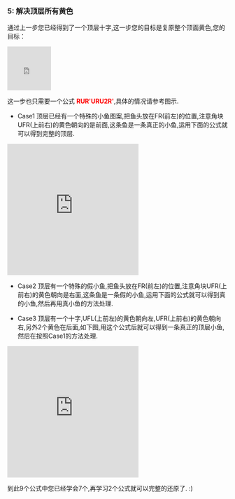 ### 5: 解决顶层所有黄色
通过上一步您已经得到了一个顶层十字,这一步您的目标是复原整个顶面黄色,您的目标：
<iframe src="https://fy-create.github.io/Cube/tools/browser/cube.html?para={screenRatio:1.0,corner:12345678,edge:1234567890AB,center:123456,edgeValidFace:{1:U,2:U,3:U,4:U},cornerValidFace:{1:U,2:U,3:U,4:U}}
" width="100px" height="100px" frameborder="0" scrolling="no"></iframe>

这一步也只需要一个公式 <span style="color: red;">**RUR'URU2R'**</span>,具体的情况请参考图示.


- Case1 顶层已经有一个特殊的小鱼图案,把鱼头放在FR(前左)的位置,注意角块UFR(上前右)的黄色朝向的是前面,这条鱼是一条真正的小鱼,运用下面的公式就可以得到完整的顶层.
<iframe src="https://fy-create.github.io/Cube/tools/browser/cube.html?para={screenRatio:1.5,eye:true,corner:12345678,edge:1234567890AB,center:123456,edgeValidFace:{1:U,2:U,3:U,4:U},cornerValidFace:{1:U,2:U,3:U,4:U},cornerDirAndPath:<2<3<4,formula:RUR'URU2R'}" width="300px" height="300px" frameborder="0" scrolling="no"></iframe>

- Case2 顶层有一个特殊的假小鱼,把鱼头放在FR(前左)的位置,注意角块UFR(上前右)的黄色朝向是右面,这条鱼是一条假的小鱼,运用下面的公式就可以得到真的小鱼,然后再用真小鱼的方法处理.

- Case3 顶层有一个十字,UFL(上前左)的黄色朝向左,UFR(上前右)的黄色朝向右,另外2个黄色在后面,如下图,用这个公式后就可以得到一条真正的顶层小鱼,然后在按照Case1的方法处理.
<iframe src="https://fy-create.github.io/Cube/tools/browser/cube.html?para={screenRatio:1.5,eye:true,corner:12345678,edge:1234567890AB,center:123456,edgeValidFace:{1:U,2:U,3:U,4:U},cornerValidFace:{1:U,2:U,3:U,4:U},cornerDirAndPath:<2>3>4,formula:RUR'URU2R'}" width="300px" height="300px" frameborder="0" scrolling="no"></iframe>


到此9个公式中您已经学会7个,再学习2个公式就可以完整的还原了. :)
